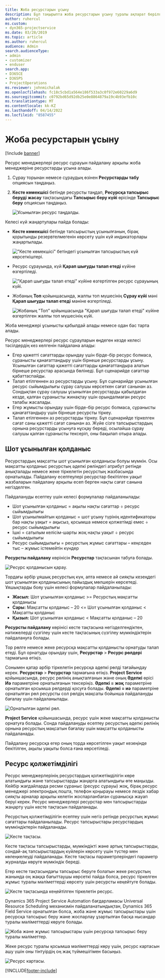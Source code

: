 ```yaml
---
title: Жоба ресурстарын ұсыну
description: Бұл тақырыпта жоба ресурстарын ұсыну туралы ақпарат берілген.
author: ruhercul
ms.custom:
- dyn365-projectservice
ms.date: 03/28/2019
ms.topic: article
ms.author: ruhercul
audience: Admin
search.audienceType:
- admin
- customizer
- enduser
search.app:
- D365CE
- D365PS
- ProjectOperations
ms.reviewer: johnmichalak
ms.openlocfilehash: fc18c5cbd1a564e186f533a3c0f972e60229a6d9
ms.sourcegitcommit: c0792bd65d92db25e0e8864879a19c4b93efb10c
ms.translationtype: MT
ms.contentlocale: kk-KZ
ms.lasthandoff: 04/14/2022
ms.locfileid: "8587455"
---
```

# <a name="propose-project-resources"></a>Жоба ресурстарын ұсыну

[!include [banner](../includes/psa-now-project-operations.md)]

Ресурс менеджерлері ресурс сұрауын пайдалану арқылы жоба менеджеріне ресурстарды ұсына алады.

1. Сұрау торынан немесе сұраудың өзінен **Ресурстарды табу** опциясын таңдаңыз.
2. **Кесте көмекшісі** бетінде ресурсты таңдап, **Ресурсқа тапсырыс беруді жасау** тақтасындағы **Тапсырыс беру күйі** өрісінде **Тапсырыс беру** опциясын таңдаңыз.

    ![Ұсынылған ресурс таңдалды.](media/Resource-Management-image62.png)

Келесі күй жаңартулары пайда болады:

- **Кесте көмекшісі** бетінде тапсырыстың ұсынылғанын, бірақ қорытынды резервтелмегенін көрсету үшін күй индикаторлары жаңартылады.

    !["Кесте көмекшісі" бетіндегі ұсынылған тапсырыстың күй көрсеткіштері.](media/Resource-Management-image63.png)

- Ресурс сұрауында, күй **Қарап шығуды талап етеді** күйіне өзгертіледі.

    !["Қарап шығуды талап етеді" күйіне өзгертілген ресурс сұрауының күйі.](media/Resource-Management-image64.png)

- Жобаның **Топ** қойыншасында, жалпы топ мүшесінің **Сұрау күйі** мәні **Қарап шығуды талап етеді** мәніне өзгертіледі.

    ![Жобаның "Топ" қойыншасында "Қарап шығуды талап етеді" күйіне өзгертілген жалпы топ мүшесінің күйі.](media/Resource-Management-image48.png)

Жоба менеджері ұсынысты қабылдай алады немесе одан бас тарта алады.

Ресурс менеджерлері ресурс сұрауларын өңдеген кезде келесі тәсілдердің кез келгенін пайдалана алады:

- Егер қажетті сағаттарды орындау үшін бірде-бір ресурс болмаса, сұранысты қанағаттандыру үшін бірнеше ресурстарды ұсыну. Ұсынылған сағаттар қажетті сағаттарды қанағаттандыра алатын бірнеше ресурстар арасында бөлінеді. Бұл сценарийде сағаттар қабаттаспайды.
- Талап етілгеннен аз ресурстарды ұсыну. Бұл сценарийде ұсынылған ресурс сыйымдылығы сұрау салушы көрсеткен сағат санынан аз. Сондықтан сұрау салушы ұсынылған ресурстарды қабылдаған кезде, қалған сұранысты жинақтау үшін орындалмаған ресурс талабы жасалады.
- Егер жұмысты орындау үшін бірде-бір ресурс болмаса, сұранысты қанағаттандыру үшін бірнеше ресурсты тіркеу.
- Талап етілгеннен аз ресурстарды тіркеу. Бұл сценарийде тіркелген сағат саны қажетті сағат санынан аз. Жүйе сізге тапсырыстардың орнына ресурстарды ұсынуға нұсқау береді, осылайша сұрау салушы қалған сұранысты тексеріп, оны бақылап отыра алады.

## <a name="billable-utilization"></a>Шот ұсынылған қолданыс

Ресурстардың мақсатты шот ұсынылған қолданысы болуы мүмкін. Осы мақсатты қолданыс ресурстың әдепкі рөліндегі атрибут ретінде анықталады немесе жеке тіркелетін ресурстың жазбасында орнатылады. Пайдалану есептеулері ресурстар бекітілген уақыт жазбаларын пайдалану арқылы есеп берген нақты сағат санына негізделген.

Пайдалануды есептеу үшін келесі формулалар пайдаланылады:

- Шот ұсынылған қолданыс = ақылы нақты сағаттар ÷ ресурс сыйымдылығы
- Шот ұсынылмайтын қолданыс = шот ұсыну түрінің идентификаторы бар нақты уақыт = ақысыз, қосымша немесе қолжетімді емес ÷ ресурс сыйымдылығы
- Ішкі = сатылым келісім-шарты жоқ нақты уақыт ÷ ресурс сыйымдылығы
- Ресурс сыйымдылығы = ресурстың жұмыс сағаттары – кеңседен тыс – жұмыс істемейтін күндер

**Ресурсты пайдалану** көрінісін **Ресурстар** тақтасынан табуға болады.

![Ресурс қолданысын қарау.](media/Resource-Management-image65.png)

Тордағы әрбір ұяшық ресурстың күн, апта немесе ай сияқты кезеңдегі шот ұсынылған қолданысының пайыздық мөлшерін көрсетеді. Ұяшықтарды бояу үшін келесі формулалар пайдаланылады:

- **Жасыл:** Шот ұсынылған қолданыс \>= Ресурстың мақсатты қолданысы
- **Сары:** Мақсатты қолданыс – 20 \<= Шот ұсынылған қолданыс \< Мақсатты қолданыс
- **Қызыл:** Шот ұсынылған қолданыс \< Мақсатты қолданыс – 20

**Ресурсты пайдалану** көрінісі кесте тақтасына негізделгендіктен, нәтижелерді сүзгілеу үшін кесте тақтасының сүзгілеу мүмкіндіктерін пайдалануға болады.

Тор рөлге немесе жеке ресурсқа мақсатты қолданысты орнатуды талап етеді. Бұл орнатуды орындау үшін, **Ресурстар** \> **Ресурс рөлдері** тармағына өтіңіз.

Сонымен қатар әрбір тіркелетін ресурсқа әдепкі рөлді тағайындау керек. **Ресурстар** \> **Ресурстар** тармағына өтіңіз. **Project Service** қойыншасында, ресурс рөлінің анықталғанын және оның **Әдепкі** өрісі **Иә** параметріне орнатылғанын тексеріңіз. **Әдепкі = жоқ** параметріне орнатылған қосымша рөлдерді қосуға болады. **Әдепкі = иә** параметріне орнатылған рөл ресурсты сол рөлдің мақсаты бойынша пайдалануды бағалау үшін пайдаланылады.

![Орнатылған әдепкі рөл.](media/Resource-Management-image67.png)

**Project Service** қойыншасында, ресурс үшін жеке мақсатты қолданысты орнатуға болады. Сонда пайдалануды есептеу ресурстың әдепкі рөлінің орнына ресурстың мақсатын бағалау үшін мақсатты қолданысты пайдаланады.

Пайдалану ресурсқа егер оның торда көрсетілген уақыт кезеңінде бекітілген, ақылы уақыты болса ғана көрсетіледі.

## <a name="resource-availability"></a>Ресурс қолжетімділігі

Ресурс менеджерлерінің ресурстардың қолжетімділігін көре алатындығы және тапсырыстарды жаңарта алатындығы өте маңызды. Кейбір жағдайларда ресми сұраныс (ресурс сұрауы) жоқ, бірақ ресурс менеджері электрондық пошта, телефон қоңырауы немесе лездік хабар сияқты арналар арқылы келетін жоспарланбаған сұранысқа жауап беруі керек. Ресурс менеджерлері ресурстар мен тапсырыстарды жаңарту үшін кесте тақтасын пайдаланады.

Ресурстың қолжетімділігін есептеу үшін негіз ретінде ресурстың жұмыс сағаттары пайдаланылады. Ресурс тапсырыстары ресурстардың мүмкіндіктерін пайдаланады.

![Кесте тақтасы.](media/Resource-Management-image68.png)

Кесте тақтасы тапсырыстарды, мүмкіндікті және артық тапсырыстарды, сондай-ақ тапсырыстардың күйлерін көрсету үшін түстер мен көлеңкелеуді пайдаланады. Кесте тақтасы параметрлеріндегі параметр журналды көруге мүмкіндік береді.

Егер кесте тақтасындағы тапсырыс беруге болатын жеке ресурстың жанында оң жаққа бағыттаушы көрсеткі пайда болса, ресурс тіркелген жұмыс туралы мәліметтерді көрсету үшін ресурсты кеңейтуге болады.

![Кесте тақтасында кеңейтілген тіркелетін ресурс.](media/Resource-Management-image69.png)

Dynamics 365 Project Service Automation бағдарламасы Universal Resource Scheduling механизмін пайдаланатындықтан, Dynamics 365 Field Service орнатылған болса, жоба және жұмыс тапсырыстары үшін ресурсқа тапсырыс беру және жоспарлау ұзартылған басқа нысандар туралы мәліметтерді көруге болады.

![Жоба және жұмыс тапсырыстары үшін ресурсқа тапсырыс беру туралы мәліметтер.](media/Resource-Management-image70.png)

Жеке ресурс туралы қосымша мәліметтерді көру үшін, ресурс картасын ашу үшін оны тінтуірдің оң жақ түймешігімен басыңыз.

![Ресурс картасы.](media/Resource-Management-image71.png)


[!INCLUDE[footer-include](../includes/footer-banner.md)]
